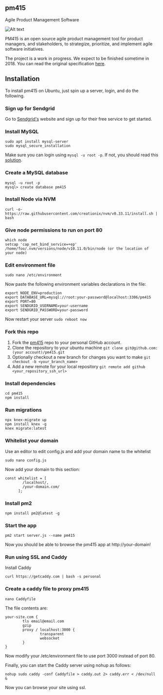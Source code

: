 ##  pm415
Agile Product Management Software

![Alt text](https://monosnap.com/image/pj9qo9Bu0rFieI4kOEqK7lm7MyzMzT.png)

PM415 is an open source agile product management tool for product managers, and stakeholders, to strategize, prioritize, and implement agile software initiatives.

The project is a work in progress. We expect to be finished sometime in 2018. You can read the original specification [here](https://docs.google.com/document/d/1qzyaIZrmZrHYXqvUXQiCPW2eyldHfv0tzkH92gdFEgQ/edit).

## Installation

To install pm415 on Ubuntu, just spin up a server, login, and do the following.

### Sign up for Sendgrid

Go to [Sendgrid's](http://sendgrid.com) website and sign up for their free service to get started.

### Install MySQL

```
sudo apt install mysql-server
sudo mysql_secure_installation
```

Make sure you can login using `mysql -u root -p`. If not, you should read this [solution](https://askubuntu.com/questions/472811/unable-to-login-as-root-after-mysql-service-restart).

### Create a MySQL database

```
mysql -u root -p
mysql> create database pm415
```

### Install Node via NVM

```
curl -o- https://raw.githubusercontent.com/creationix/nvm/v0.33.11/install.sh | bash
```

### Give node permissions to run on port 80

```
which node
setcap 'cap_net_bind_service=+ep' /home/foo/.nvm/versions/node/v10.11.0/bin/node (or the location of your node)
```

### Edit environment file

```
sudo nano /etc/environment
```

Now paste the following environment variables declarations in the file:

```
export NODE_ENV=production
export DATABASE_URL=mysql://root:your-password@localhost:3306/pm415
export PORT=80
export SENDGRID_USERNAME=your-username
export SENDGRID_PASSWORD=your-password
```

Now restart your server `sudo reboot now`

### Fork this repo

1. Fork the [pm415](https://github.com/mreider/pm415) repo to your personal GitHub account.
2. Clone the repository to your ubuntu machine 
`git clone git@github.com:(your account)/pm415.git`
3. Optionally checkout a new branch for changes you want to make 
`git checkout -b <your_branch_name>`
4. Add a new remote for your local repository
`git remote add github <your_repository_ssh_url>`

### Install dependencies

```
cd pm415
npm install
```

### Run migrations

```
npx knex-migrate up
npm install knex -g
knex migrate:latest
```

### Whitelist your domain

Use an editor to edit config.js and add your domain name to the whitelist

```
sudo nano config.js
```

Now add your domain to this section:

```
const whitelist = [
        /localhost/,
        /your-domain.com/
      ];
```

### Install pm2

```
npm install pm2@latest -g
```

### Start the app

```
pm2 start server.js --name pm415
```

Now you should be able to browse the pm415 app at http://your-domain!

### Run using SSL and Caddy

Install Caddy 

```
curl https://getcaddy.com | bash -s personal
```

### Create a caddy file to proxy pm415

```
nano Caddyfile
```

The file contents are:

```
your-site.com {
        tls email@email.com
        gzip
        proxy / localhost:3000 {
                transparent
                websocket
        }
}
```

Now modify your /etc/environment file to use port 3000 instead of port 80.

Finally, you can start the Caddy server using nohup as follows:

```
nohup sudo caddy -conf Caddyfile > caddy.out 2> caddy.err < /dev/null &

```

Now you can browse your site using ssl.









